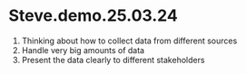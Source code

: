 # Steve.demo.25.03.24

1. Thinking about how to collect data from different sources
2. Handle very big amounts of data
3. Present the data clearly to different stakeholders
